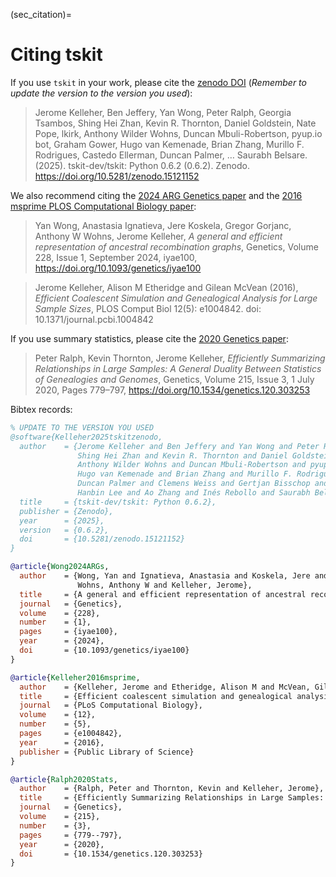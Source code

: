 (sec_citation)=

# Citing tskit

If you use `tskit` in your work, please cite the [zenodo DOI](<https://zenodo.org/records/15121152>) (*Remember to update the version to the version you used*):

> Jerome Kelleher, Ben Jeffery, Yan Wong, Peter Ralph, Georgia Tsambos, Shing Hei Zhan, 
> Kevin R. Thornton, Daniel Goldstein, Nate Pope, lkirk, Anthony Wilder Wohns, Duncan 
> Mbuli-Robertson, pyup.io bot, Graham Gower, Hugo van Kemenade, Brian Zhang, Murillo F. 
> Rodrigues, Castedo Ellerman, Duncan Palmer, … Saurabh Belsare. (2025). tskit-dev/tskit: 
> Python 0.6.2 (0.6.2). Zenodo. https://doi.org/10.5281/zenodo.15121152

We also recommend citing the [2024 ARG Genetics paper](<https://doi.org/10.1093/genetics/iyae100>) and the [2016 msprime PLOS Computational Biology paper](<http://dx.doi.org/10.1371/journal.pcbi.1004842>):
> Yan Wong, Anastasia Ignatieva, Jere Koskela, Gregor Gorjanc, Anthony W 
> Wohns, Jerome Kelleher, *A general and efficient representation of ancestral 
> recombination graphs*, Genetics, Volume 228, Issue 1, September 2024, iyae100, 
> https://doi.org/10.1093/genetics/iyae100

> Jerome Kelleher, Alison M Etheridge and Gilean McVean (2016),
> *Efficient Coalescent Simulation and Genealogical Analysis for Large Sample Sizes*,
> PLOS Comput Biol 12(5): e1004842. doi: 10.1371/journal.pcbi.1004842

If you use summary statistics, please cite the
[2020 Genetics paper](https://doi.org/10.1534/genetics.120.303253):

> Peter Ralph, Kevin Thornton, Jerome Kelleher, *Efficiently Summarizing 
> Relationships in Large Samples: A General Duality Between Statistics of 
> Genealogies and Genomes*, Genetics, Volume 215, Issue 3, 1 July 2020, 
> Pages 779–797, https://doi.org/10.1534/genetics.120.303253


Bibtex records:

```bibtex
% UPDATE TO THE VERSION YOU USED
@software{Kelleher2025tskitzenodo,
  author    = {Jerome Kelleher and Ben Jeffery and Yan Wong and Peter Ralph and Georgia Tsambos and 
               Shing Hei Zhan and Kevin R. Thornton and Daniel Goldstein and Nate Pope and lkirk and 
               Anthony Wilder Wohns and Duncan Mbuli-Robertson and pyup.io bot and Graham Gower and 
               Hugo van Kemenade and Brian Zhang and Murillo F. Rodrigues and Castedo Ellerman and 
               Duncan Palmer and Clemens Weiss and Gertjan Bisschop and Jeremy Guez and Savita Karthikeyan and 
               Hanbin Lee and Ao Zhang and Inés Rebollo and Saurabh Belsare},
  title     = {tskit-dev/tskit: Python 0.6.2},
  publisher = {Zenodo},
  year      = {2025},
  version   = {0.6.2},
  doi       = {10.5281/zenodo.15121152}
}

@article{Wong2024ARGs,
  author    = {Wong, Yan and Ignatieva, Anastasia and Koskela, Jere and Gorjanc, Gregor and 
               Wohns, Anthony W and Kelleher, Jerome},
  title     = {A general and efficient representation of ancestral recombination graphs},
  journal   = {Genetics},
  volume    = {228},
  number    = {1},
  pages     = {iyae100},
  year      = {2024},
  doi       = {10.1093/genetics/iyae100}
}

@article{Kelleher2016msprime,
  author    = {Kelleher, Jerome and Etheridge, Alison M and McVean, Gilean},
  title     = {Efficient coalescent simulation and genealogical analysis for large sample sizes},
  journal   = {PLoS Computational Biology},
  volume    = {12},
  number    = {5},
  pages     = {e1004842},
  year      = {2016},
  publisher = {Public Library of Science}
}

@article{Ralph2020Stats,
  author    = {Ralph, Peter and Thornton, Kevin and Kelleher, Jerome},
  title     = {Efficiently Summarizing Relationships in Large Samples: A General Duality Between Statistics of Genealogies and Genomes},
  journal   = {Genetics},
  volume    = {215},
  number    = {3},
  pages     = {779--797},
  year      = {2020},
  doi       = {10.1534/genetics.120.303253}
}

```